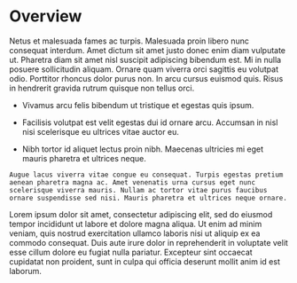 # Overview


Netus et malesuada fames ac turpis. Malesuada proin libero nunc consequat interdum. Amet dictum sit amet justo donec enim diam vulputate ut. Pharetra diam sit amet nisl suscipit adipiscing bibendum est. Mi in nulla posuere sollicitudin aliquam. Ornare quam viverra orci sagittis eu volutpat odio. Porttitor rhoncus dolor purus non. In arcu cursus euismod quis. Risus in hendrerit gravida rutrum quisque non tellus orci.

-   Vivamus arcu felis bibendum ut tristique et egestas quis ipsum.

-   Facilisis volutpat est velit egestas dui id ornare arcu. Accumsan in nisl nisi scelerisque eu ultrices vitae auctor eu.

-   Nibh tortor id aliquet lectus proin nibh. Maecenas ultricies mi eget mauris pharetra et ultrices neque.


```
Augue lacus viverra vitae congue eu consequat. Turpis egestas pretium aenean pharetra magna ac. Amet venenatis urna cursus eget nunc scelerisque viverra mauris. Nullam ac tortor vitae purus faucibus ornare suspendisse sed nisi. Mauris pharetra et ultrices neque ornare.
```

Lorem ipsum dolor sit amet, consectetur adipiscing elit, sed do eiusmod tempor incididunt ut labore et dolore magna aliqua. Ut enim ad minim veniam, quis nostrud exercitation ullamco laboris nisi ut aliquip ex ea commodo consequat. Duis aute irure dolor in reprehenderit in voluptate velit esse cillum dolore eu fugiat nulla pariatur. Excepteur sint occaecat cupidatat non proident, sunt in culpa qui officia deserunt mollit anim id est laborum.

